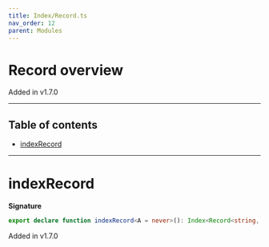 ```yaml
---
title: Index/Record.ts
nav_order: 12
parent: Modules
---
```


# Record overview

Added in v1.7.0

---

<h2 class="text-delta">Table of contents</h2>

- [indexRecord](#indexrecord)

---

# indexRecord

**Signature**

```ts
export declare function indexRecord<A = never>(): Index<Record<string, A>, string, A>
```

Added in v1.7.0
